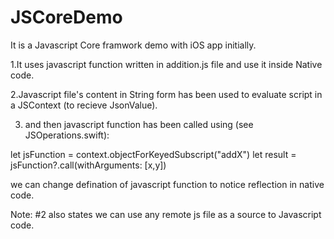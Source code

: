 # JSCoreDemo

It is a Javascript Core framwork demo with iOS app initially. 

1.It uses javascript function written in addition.js file and use it inside Native code.

2.Javascript file's content in String form has been used to evaluate script in a JSContext (to recieve JsonValue).

3. and then javascript function has been called using (see JSOperations.swift):

let jsFunction = context.objectForKeyedSubscript("addX")
let result = jsFunction?.call(withArguments: [x,y])

we can change defination of javascript function to notice reflection in native code.

Note: #2 also states we can use any remote js file as a source to Javascript code.
